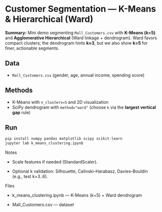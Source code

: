 # Customer Segmentation — K-Means & Hierarchical (Ward)

**Summary:** Mini demo segmenting `Mall_Customers.csv` with **K-Means (k=5)** and **Agglomerative Hierarchical** (Ward linkage + dendrogram). Ward favors compact clusters; the dendrogram hints **k≈3**, but we also show **k=5** for finer, actionable segments.

## Data
- `Mall_Customers.csv` (gender, age, annual income, spending score)

## Methods
- K-Means with `n_clusters=5` and 2D visualization
- SciPy dendrogram with `method="ward"` (choose `k` via the **largest vertical gap** rule)

## Run
```bash
pip install numpy pandas matplotlib scipy scikit-learn
jupyter lab k_means_clustering.ipynb
```

Notes

- Scale features if needed (StandardScaler).

- Optional k validation: Silhouette, Calinski–Harabasz, Davies–Bouldin (e.g., test k=3..6).

Files

- k_means_clustering.ipynb — K-Means (k=5) + Ward dendrogram

- Mall_Customers.csv — dataset
